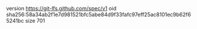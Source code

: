 version https://git-lfs.github.com/spec/v1
oid sha256:58a34ab2f1e7d981521bfc5abe84d9f33fafc97eff25ac8101ec9b62f65241bc
size 701
